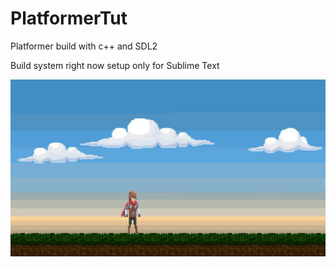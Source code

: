 # PlatformerTut

Platformer build with c++ and SDL2

Build system right now setup only for Sublime Text 

![image info](res/gfx/pic1.png)